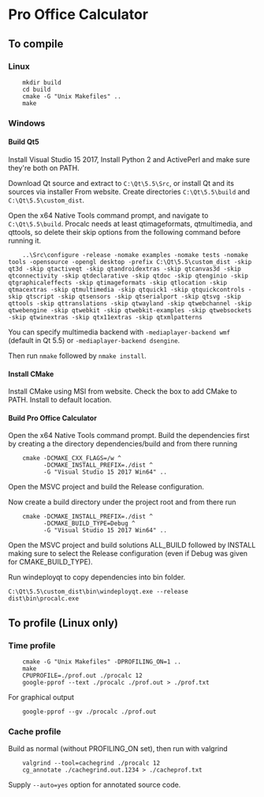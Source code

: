 Pro Office Calculator
=====================

## To compile

### Linux

```
    mkdir build
    cd build
    cmake -G "Unix Makefiles" ..
    make
```

### Windows

#### Build Qt5

Install Visual Studio 15 2017, Install Python 2 and ActivePerl and make sure they're both on PATH.

Download Qt source and extract to `C:\Qt\5.5\Src`, or install Qt and its sources via installer From
website. Create directories `C:\Qt\5.5\build` and `C:\Qt\5.5\custom_dist`.

Open the x64 Native Tools command prompt, and navigate to `C:\Qt\5.5\build`. Procalc needs at least
qtimageformats, qtmultimedia, and qttools, so delete their skip options from the following command
before running it.

```
    ..\Src\configure -release -nomake examples -nomake tests -nomake tools -opensource -opengl desktop -prefix C:\Qt\5.5\custom_dist -skip qt3d -skip qtactiveqt -skip qtandroidextras -skip qtcanvas3d -skip qtconnectivity -skip qtdeclarative -skip qtdoc -skip qtenginio -skip qtgraphicaleffects -skip qtimageformats -skip qtlocation -skip qtmacextras -skip qtmultimedia -skip qtquick1 -skip qtquickcontrols -skip qtscript -skip qtsensors -skip qtserialport -skip qtsvg -skip qttools -skip qttranslations -skip qtwayland -skip qtwebchannel -skip qtwebengine -skip qtwebkit -skip qtwebkit-examples -skip qtwebsockets -skip qtwinextras -skip qtx11extras -skip qtxmlpatterns
```

You can specify multimedia backend with `-mediaplayer-backend wmf` (default in Qt 5.5) or
`-mediaplayer-backend dsengine`.

Then run `nmake` followed by `nmake install`.


#### Install CMake

Install CMake using MSI from website. Check the box to add CMake to PATH. Install to default
location.


#### Build Pro Office Calculator

Open the x64 Native Tools command prompt. Build the dependencies first by creating a the directory
dependencies/build and from there running

```
    cmake -DCMAKE_CXX_FLAGS=/w ^
          -DCMAKE_INSTALL_PREFIX=./dist ^
          -G "Visual Studio 15 2017 Win64" ..
```

Open the MSVC project and build the Release configuration.

Now create a build directory under the project root and from there run

```
    cmake -DCMAKE_INSTALL_PREFIX=./dist ^
          -DCMAKE_BUILD_TYPE=Debug ^
          -G "Visual Studio 15 2017 Win64" ..
```

Open the MSVC project and build solutions ALL_BUILD followed by INSTALL making sure to select the
Release configuration (even if Debug was given for CMAKE_BUILD_TYPE).

Run windeployqt to copy dependencies into bin folder.

`C:\Qt\5.5\custom_dist\bin\windeployqt.exe --release dist\bin\procalc.exe`


## To profile (Linux only)

### Time profile

```
    cmake -G "Unix Makefiles" -DPROFILING_ON=1 ..
    make
    CPUPROFILE=./prof.out ./procalc 12
    google-pprof --text ./procalc ./prof.out > ./prof.txt
```

For graphical output

```
    google-pprof --gv ./procalc ./prof.out
```

### Cache profile

Build as normal (without PROFILING_ON set), then run with valgrind

```
    valgrind --tool=cachegrind ./procalc 12
    cg_annotate ./cachegrind.out.1234 > ./cacheprof.txt
```

Supply `--auto=yes` option for annotated source code.

